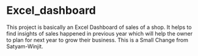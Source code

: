 # Excel_dashboard
This project is basically an Excel Dashboard of sales of a shop.
It helps to find insights of sales happened in previous year which will help the owner to plan for next year to grow their business.
This is a Small Change from Satyam-Winjit.
